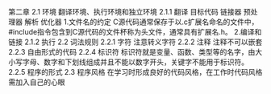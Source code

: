 第二章
2.1 环境
    翻译环境、执行环境和独立环境
    2.1.1 翻译
        目标代码
        链接器
        预处理器
        解析
        优化器
        1.文件名的约定
            C源代码通常保存于以.c扩展名命名的文件中，#include指令包含到C源代码的文件杯称为头文件，通常具有扩展名.h。
        2.编译和链接
    2.1.2 执行
2.2 词法规则
    2.2.1 字符
        注意转义字符
    2.2.2 注释
        注释不可以嵌套
    2.2.3 自由形式的代码
    2.2.4 标识符
        标识符就是变量、函数、类型等的名字，由大小写字母、数字和下划线组成并且不能以数字开头，关键字不能用于标识符。
    2.2.5 程序的形式
2.3 程序风格
    在学习时形成良好的代码风格，在工作时代码风格需加入自己的心眼    